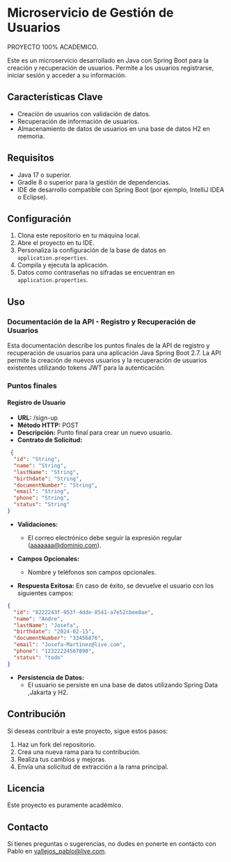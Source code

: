 # Microservicio de Gestión de Usuarios
PROYECTO 100% ACADEMICO.

Este es un microservicio desarrollado en Java con Spring Boot para la creación y recuperación de usuarios. Permite a los usuarios registrarse, iniciar sesión y acceder a su información.


## Características Clave
- Creación de usuarios con validación de datos.
- Recuperación de información de usuarios.
- Almacenamiento de datos de usuarios en una base de datos H2 en memoria.

## Requisitos
- Java 17 o superior.
- Gradle 8 o superior para la gestión de dependencias.
- IDE de desarrollo compatible con Spring Boot (por ejemplo, IntelliJ IDEA o Eclipse).

## Configuración
1. Clona este repositorio en tu máquina local.
2. Abre el proyecto en tu IDE.
3. Personaliza la configuración de la base de datos en `application.properties`.
4. Compila y ejecuta la aplicación.
5. Datos como contraseñas no sifradas se encuentran en `application.properties`.

## Uso
### Documentación de la API - Registro y Recuperación de Usuarios

Esta documentación describe los puntos finales de la API de registro y recuperación de usuarios para una aplicación Java Spring Boot 2.7. La API permite la creación de nuevos usuarios y la recuperación de usuarios existentes utilizando tokens JWT para la autenticación.

### Puntos finales
#### Registro de Usuario
- **URL:** /sign-up
- **Método HTTP:** POST
- **Descripción:** Punto final para crear un nuevo usuario.
- **Contrato de Solicitud:**
```json
 {
  "id": "String",
  "name": "String",
  "lastName": "String",
  "birthdate": "String",
  "documentNumber": "String",
  "email": "String",
  "phone": "String",
  "status": "String"
}
```
- **Validaciones:**
    - El correo electrónico debe seguir la expresión regular (aaaaaaa@dominio.com).
    
- **Campos Opcionales:**
    - Nombre y teléfonos son campos opcionales.
- **Respuesta Exitosa:**
  En caso de éxito, se devuelve el usuario con los siguientes campos:
```json
{
  "id": "8222243f-953f-4dde-8541-a7e52cbee8ae",
  "name": "Andre",
  "lastName": "Josefa",
  "birthdate": "2024-02-15",
  "documentNumber": "33456876",
  "email": "Josefa-Martinez@live.com",
  "phone": "12322224567890",
  "status": "todo"
}
```
- **Persistencia de Datos:**
    - El usuario se persiste en una base de datos utilizando Spring Data ,Jakarta y H2.
     
## Contribución
Si deseas contribuir a este proyecto, sigue estos pasos:
1. Haz un fork del repositorio.
2. Crea una nueva rama para tu contribución.
3. Realiza tus cambios y mejoras.
4. Envía una solicitud de extracción a la rama principal.

## Licencia
Este proyecto es puramente académico.

## Contacto
Si tienes preguntas o sugerencias, no dudes en ponerte en contacto con Pablo en vallejos_pablo@live.com.